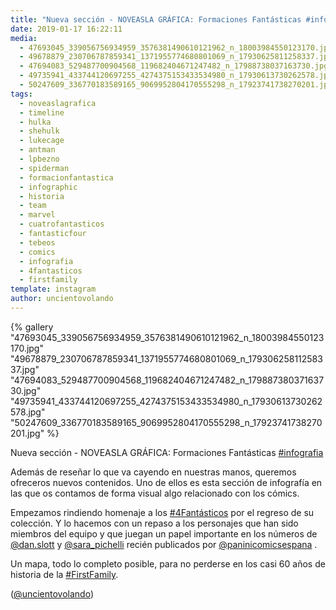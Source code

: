 ```yaml
---
title: "Nueva sección - NOVEASLA GRÁFICA: Formaciones Fantásticas #infografia"
date: 2019-01-17 16:22:11
media: 
  - 47693045_339056756934959_3576381490610121962_n_18003984550123170.jpg
  - 49678879_230706787859341_1371955774680801069_n_17930625811258337.jpg
  - 47694083_529487700904568_119682404671247482_n_17988738037163730.jpg
  - 49735941_433744120697255_4274375153433534980_n_17930613730262578.jpg
  - 50247609_336770183589165_9069952804170555298_n_17923741738270201.jpg
tags: 
  - noveaslagrafica
  - timeline
  - hulka
  - shehulk
  - lukecage
  - antman
  - lpbezno
  - spiderman
  - formacionfantastica
  - infographic
  - historia
  - team
  - marvel
  - cuatrofantasticos
  - fantasticfour
  - tebeos
  - comics
  - infografia
  - 4fantasticos
  - firstfamily
template: instagram
author: uncientovolando
---
```


{% gallery "47693045_339056756934959_3576381490610121962_n_18003984550123170.jpg" "49678879_230706787859341_1371955774680801069_n_17930625811258337.jpg" "47694083_529487700904568_119682404671247482_n_17988738037163730.jpg" "49735941_433744120697255_4274375153433534980_n_17930613730262578.jpg" "50247609_336770183589165_9069952804170555298_n_17923741738270201.jpg" %}

Nueva sección - NOVEASLA GRÁFICA: Formaciones Fantásticas [#infografia](/etiquetas/infografia)

Además de reseñar lo que va cayendo en nuestras manos, queremos ofreceros nuevos contenidos. Uno de ellos es esta sección de infografía en las que os contamos de forma visual algo relacionado con los cómics.

Empezamos rindiendo homenaje a los [#4Fantásticos](/etiquetas/4fantasticos) por el regreso de su colección. Y lo hacemos con un repaso a los personajes que han sido miembros del equipo y que juegan un papel importante en los números de [@dan.slott](https://instagram.com/dan.slott) y [@sara_pichelli](https://instagram.com/sara_pichelli) recién publicados por [@paninicomicsespana](https://instagram.com/paninicomicsespana) .

Un mapa, todo lo completo posible, para no perderse en los casi 60 años de historia de la [#FirstFamily](/etiquetas/firstfamily).

([@uncientovolando](https://instagram.com/uncientovolando))
